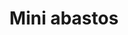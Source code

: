 ---
title: "Mini abastos"
url: /oaxaca-de-juarez/mini-abastos-carretera-panamericana-carretera-internacional-cristobal-colon/
shop: comodidad
---